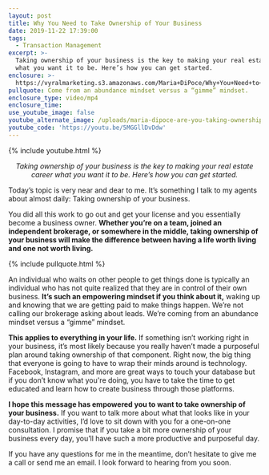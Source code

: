 ```yaml
---
layout: post
title: Why You Need to Take Ownership of Your Business
date: 2019-11-22 17:39:00
tags:
  - Transaction Management
excerpt: >-
  Taking ownership of your business is the key to making your real estate career
  what you want it to be. Here’s how you can get started.
enclosure: >-
  https://vyralmarketing.s3.amazonaws.com/Maria+DiPoce/Why+You+Need+to+Take+Ownership+of+Your+Business.mp4
pullquote: Come from an abundance mindset versus a “gimme” mindset.
enclosure_type: video/mp4
enclosure_time:
use_youtube_image: false
youtube_alternate_image: /uploads/maria-dipoce-are-you-taking-ownership-of-your-business-youtube.jpg
youtube_code: 'https://youtu.be/5MGGllDvDdw'
---
```


{% include youtube.html %}

<p style="text-align: center;"><em>Taking ownership of your business is the key to making your real estate career what you want it to be. Here’s how you can get started.</em></p>

Today’s topic is very near and dear to me. It’s something I talk to my agents about almost daily: Taking ownership of your business.

You did all this work to go out and get your license and you essentially become a business owner. **Whether you’re on a team, joined an independent brokerage, or somewhere in the middle, taking ownership of your business will make the difference between having a life worth living and one not worth living.&nbsp;**

{% include pullquote.html %}

An individual who waits on other people to get things done is typically an individual who has not quite realized that they are in control of their own business. **It’s such an empowering mindset if you think about it,** waking up and knowing that we are getting paid to make things happen. We’re not calling our brokerage asking about leads. We’re coming from an abundance mindset versus a “gimme” mindset.

**This applies to everything in your life.** If something isn’t working right in your business, it’s most likely because you really haven’t made a purposeful plan around taking ownership of that component. Right now, the big thing that everyone is going to have to wrap their minds around is technology. Facebook, Instagram, and more are great ways to touch your database but if you don’t know what you're doing, you have to take the time to get educated and learn how to create business through those platforms.&nbsp;

**I hope this message has empowered you to want to take ownership of your business.** If you want to talk more about what that looks like in your day-to-day activities, I’d love to sit down with you for a one-on-one consultation. I promise that if you take a bit more ownership of your business every day, you’ll have such a more productive and purposeful day.

If you have any questions for me in the meantime, don’t hesitate to give me a call or send me an email. I look forward to hearing from you soon.